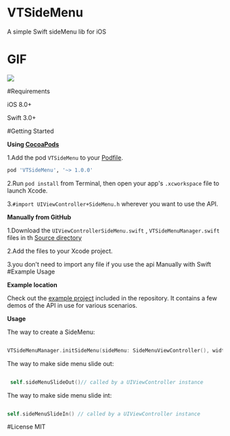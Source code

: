 # VTSideMenu
A simple Swift sideMenu lib for iOS

# GIF
![](https://github.com/VincentDengSZ/VTSideMenuSwift/raw/master/VTSideMenuSwift.gif)

#Requirements

iOS 8.0+

Swift 3.0+

#Getting Started

**Using [CocoaPods](http://cocoapods.org)**

1.Add the pod `VTSideMenu` to your [Podfile](http://guides.cocoapods.org/using/the-podfile.html).
```ruby
pod 'VTSideMenu', '~> 1.0.0'
```
2.Run `pod install` from Terminal, then open your app's `.xcworkspace` file to launch Xcode.

3.`#import UIViewController+SideMenu.h` wherever you want to use the API.

**Manually from GitHub**

1.Download the `UIViewControllerSideMenu.swift` , `VTSideMenuManager.swift` files in th [Source directory](https://github.com/VincentDengSZ/VTSideMenuSwift)  


2.Add the files to your Xcode project.

3.you don't need to import any file if you use the api Manually with Swift
#Example Usage

**Example location**

Check out the [example project](https://github.com/VincentDengSZ/VTSideMenuSwift/tree/master/VTSideMenuSwiftDemo) included in the repository. It contains a few demos of the API in use for various scenarios. 

**Usage**

The way to create a SideMenu:


```Swift

VTSideMenuManager.initSideMenu(sideMenu: SideMenuViewController(), width: 250)

```

The way to make side menu slide out:


```Swift

 self.sideMenuSlideOut()// called by a UIViewController instance 

```
The way to make side menu slide int:


```Swift

self.sideMenuSlideIn() // called by a UIViewController instance 

```

#License
MIT

